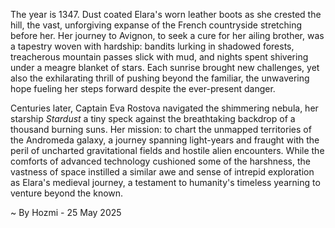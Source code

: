 
The year is 1347.  Dust coated Elara's worn leather boots as she crested the hill, the vast, unforgiving expanse of the French countryside stretching before her.  Her journey to Avignon, to seek a cure for her ailing brother, was a tapestry woven with hardship: bandits lurking in shadowed forests, treacherous mountain passes slick with mud, and nights spent shivering under a meagre blanket of stars. Each sunrise brought new challenges, yet also the exhilarating thrill of pushing beyond the familiar, the unwavering hope fueling her steps forward despite the ever-present danger.

Centuries later, Captain Eva Rostova navigated the shimmering nebula, her starship *Stardust* a tiny speck against the breathtaking backdrop of a thousand burning suns.  Her mission: to chart the unmapped territories of the Andromeda galaxy, a journey spanning light-years and fraught with the peril of uncharted gravitational fields and hostile alien encounters.  While the comforts of advanced technology cushioned some of the harshness, the vastness of space instilled a similar awe and sense of intrepid exploration as Elara's medieval journey, a testament to humanity's timeless yearning to venture beyond the known.

~ By Hozmi - 25 May 2025
